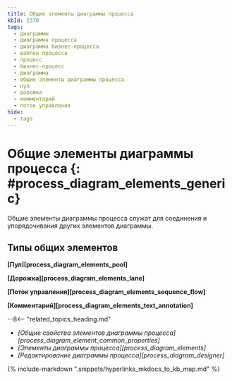 ```yaml
---
title: Общие элементы диаграммы процесса
kbId: 2370
tags:
  - диаграммы
  - диаграмма процесса
  - диаграмма бизнес-процесса
  - шаблон процесса
  - процесс
  - бизнес-процесс
  - диаграмма
  - общие элементы диаграммы процесса
  - пул
  - дорожка
  - комментарий
  - поток управления
hide:
  - tags
---
```


# Общие элементы диаграммы процесса {: #process_diagram_elements_generic}

Общие элементы диаграммы процесса служат для соединения и упорядочивания других элементов диаграммы.

## Типы общих элементов

**[Пул][process_diagram_elements_pool]**

**[Дорожка][process_diagram_elements_lane]**

**[Поток управления][process_diagram_elements_sequence_flow]**

**[Комментарий][process_diagram_elements_text_annotation]**

<div class="relatedTopics" markdown="block">

--8<-- "related_topics_heading.md"

- _[Общие свойства элементов диаграммы процесса][process_diagram_element_common_properties]_
- _[Элементы диаграммы процесса][process_diagram_elements]_
- _[Редактирование диаграммы процесса][process_diagram_designer]_

</div>

{% include-markdown ".snippets/hyperlinks_mkdocs_to_kb_map.md" %}
